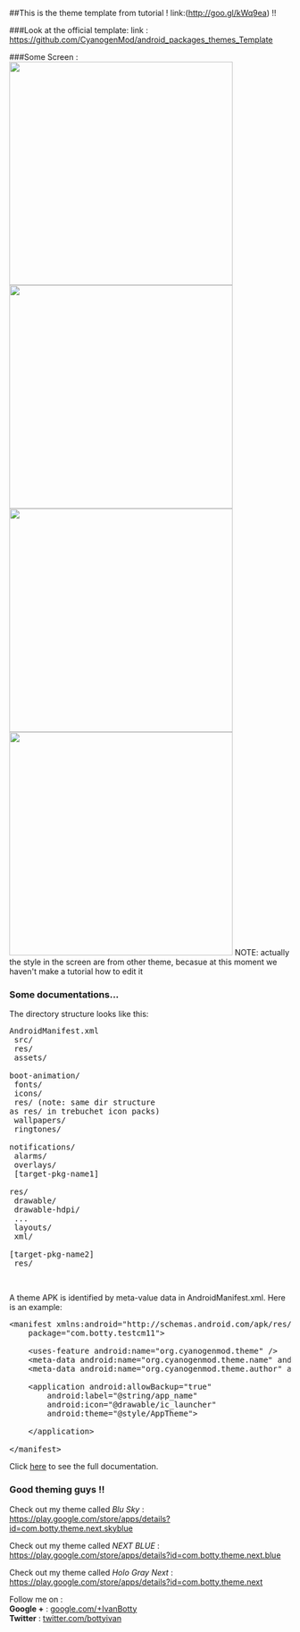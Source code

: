 ##This is the theme template from tutorial !
link:(http://goo.gl/kWq9ea) !!

###Look at the official template:
link : https://github.com/CyanogenMod/android_packages_themes_Template

###Some Screen : 
<img style="width: 400px" src="https://raw.githubusercontent.com/AndyMon/CM11-PA_Theme_template/master/screen/lesson_3_wallpaper_pre.png">
<img style="width: 400px" src="https://raw.githubusercontent.com/AndyMon/CM11-PA_Theme_template/master/screen/lesson_3_wall.png">
<img style="width: 400px" src="https://raw.githubusercontent.com/AndyMon/CM11-PA_Theme_template/master/screen/lesson_3_lock.png">
<img style="width: 400px" src="https://raw.githubusercontent.com/AndyMon/CM11-PA_Theme_template/master/screen/lesson_2_icon_settings_edited.png">
<a>NOTE: actually the style in the screen are from other theme, becasue at this moment we haven't make a tutorial how to edit it</a>
### Some documentations...
The directory structure looks like this:<br><pre>
AndroidManifest.xml<br>
src/<br>
res/<br>
assets/<br>
  boot-animation/<br>
  fonts/<br>
  icons/<br>
    res/ (note: same dir structure as res/ in trebuchet icon packs)<br>
  wallpapers/<br>
  ringtones/<br>
  notifications/<br>
  alarms/<br>
  overlays/<br>
      [target-pkg-name1]<br>
          res/<br>
           drawable/<br>
           drawable-hdpi/<br>
           ...<br>
           layouts/<br>
           xml/<br>
      [target-pkg-name2]<br>
          res/</pre><br>
      
A theme APK is identified by meta-value data in AndroidManifest.xml. Here is an example:<br>
<pre><div class="line" id="LC1"><span class="nt">&lt;manifest</span> <span class="na">xmlns:android=</span><span class="s">"http://schemas.android.com/apk/res/android"</span></div><div class="line" id="LC2">&nbsp;&nbsp;&nbsp;&nbsp;<span class="na">package=</span><span class="s">"com.botty.testcm11"</span><span class="nt">&gt;</span></div><div class="line" id="LC3"><br></div><div class="line" id="LC4">&nbsp;&nbsp;&nbsp;&nbsp;<span class="nt">&lt;uses-feature</span> <span class="na">android:name=</span><span class="s">"org.cyanogenmod.theme"</span> <span class="nt">/&gt;</span></div><div class="line" id="LC5">&nbsp;&nbsp;&nbsp;&nbsp;<span class="nt">&lt;meta-data</span> <span class="na">android:name=</span><span class="s">"org.cyanogenmod.theme.name"</span> <span class="na">android:value=</span><span class="s">"My Test Theme"</span><span class="nt">/&gt;</span></div><div class="line" id="LC6">&nbsp;&nbsp;&nbsp;&nbsp;<span class="nt">&lt;meta-data</span> <span class="na">android:name=</span><span class="s">"org.cyanogenmod.theme.author"</span> <span class="na">android:value=</span><span class="s">"Botty Ivan"</span> <span class="nt">/&gt;</span></div><div class="line" id="LC7"><br></div><div class="line" id="LC8">&nbsp;&nbsp;&nbsp;&nbsp;<span class="nt">&lt;application</span> <span class="na">android:allowBackup=</span><span class="s">"true"</span></div><div class="line" id="LC9">&nbsp;&nbsp;&nbsp;&nbsp;&nbsp;&nbsp;&nbsp;&nbsp;<span class="na">android:label=</span><span class="s">"@string/app_name"</span></div><div class="line" id="LC10">&nbsp;&nbsp;&nbsp;&nbsp;&nbsp;&nbsp;&nbsp;&nbsp;<span class="na">android:icon=</span><span class="s">"@drawable/ic_launcher"</span></div><div class="line" id="LC11">&nbsp;&nbsp;&nbsp;&nbsp;&nbsp;&nbsp;&nbsp;&nbsp;<span class="na">android:theme=</span><span class="s">"@style/AppTheme"</span><span class="nt">&gt;</span></div><div class="line" id="LC12"><br></div><div class="line" id="LC13">&nbsp;&nbsp;&nbsp;&nbsp;<span class="nt">&lt;/application&gt;</span></div><div class="line" id="LC14"><br></div><div class="line" id="LC15"><span class="nt">&lt;/manifest&gt;</span></div></pre>
Click <a href="http://review.cyanogenmod.org/#/c/62375/">here</a> to see the full documentation.

### Good theming guys !!

Check out my theme called *Blu Sky* : https://play.google.com/store/apps/details?id=com.botty.theme.next.skyblue

Check out my theme called *NEXT BLUE* : https://play.google.com/store/apps/details?id=com.botty.theme.next.blue

Check out my theme called *Holo Gray Next* : https://play.google.com/store/apps/details?id=com.botty.theme.next

Follow me on : <br>
<b>Google +</b> : <a href="google.com/+IvanBotty">google.com/+IvanBotty</a><br>
<b>Twitter</b> : <a href="twitter.com/bottyivan">twitter.com/bottyivan</a>
